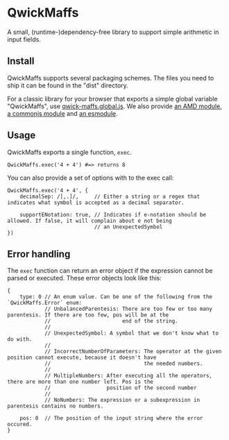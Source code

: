 # QwickMaffs

A small, (runtime-)dependency-free library to support simple arithmetic in input fields.

## Install

QwickMaffs supports several packaging schemes. The files you need to ship it can be found in the "dist" directory.

For a classic library for your browser that exports a simple global variable "QwickMaffs", use
[qwick-maffs.global.js](./blob/main/dist/qwick-maffs.global.js). We also provide
[an AMD module](./blob/main/dist/qwick-maffs.amd.js), [a commonjs module](./blob/main/dist/qwick-maffs.cjs)
and [an esmodule](./blob/main/dist/qwick-maffs.mjs).

## Usage

QwickMaffs exports a single function, `exec`.

```
QwickMaffs.exec('4 + 4') #=> returns 8
```

You can also provide a set of options with to the exec call:

```
QwickMaffs.exec('4 + 4', {
	decimalSep: /[,.]/,     // Either a string or a regex that indicates what symbol is accepted as a decimal separator.

	supportENotation: true, // Indicates if e-notation should be allowed. If false, it will complain about e not being
	                        // an UnexpectedSymbol
})
```

## Error handling

The `exec` function can return an error object if the expression cannot be parsed or executed. These error objects look
like this:

```
{
	type: 0 // An enum value. Can be one of the following from the `QwickMaffs.Error` enum:
	        // UnbalancedParentesis: There are too few or too many parentesis. If there are too few, pos will be at the
			//                       end of the string.
			//
			// UnexpectedSymbol: A symbol that we don't know what to do with.
			//
			// IncorrectNumberOfParameters: The operator at the given position cannot execute, because it doesn't have
			//                              the needed numbers.
			//
			// MultipleNumbers: After executing all the operators, there are more than one number left. Pos is the
			//                  position of the second number
			//
			// NoNumbers: The expression or a subexpression in parentesis contains no numbers.

	pos: 0  // The position of the input string where the error occured.
}
```
